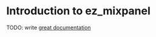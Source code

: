 # Introduction to ez_mixpanel

TODO: write [great documentation](http://jacobian.org/writing/what-to-write/)
